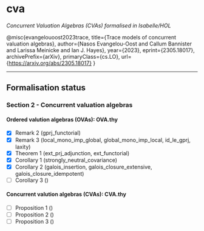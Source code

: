 # cva

_Concurrent Valuation Algebras (CVAs) formalised in Isabelle/HOL_

@misc{evangelouoost2023trace,
      title={Trace models of concurrent valuation algebras},
      author={Nasos Evangelou-Oost and Callum Bannister and Larissa Meinicke and Ian J. Hayes},
      year={2023},
      eprint={2305.18017},
      archivePrefix={arXiv},
      primaryClass={cs.LO},
      url={<https://arxiv.org/abs/2305.18017}>
}

---

## Formalisation status

### Section 2 - Concurrent valuation algebras

#### Ordered valution algebras (OVAs): OVA.thy

- [x] Remark 2 (gprj_functorial)
- [x] Remark 3 (local_mono_imp_global, global_mono_imp_local, id_le_gprj, laxity)
- [x] Theorem 1 (ext_prj_adjunction, ext_functorial)
- [x] Corollary 1 (strongly_neutral_covariance)
- [x] Corollary 2 (galois_insertion, galois_closure_extensive, galois_closure_idempotent)
- [ ] Corollary 3 ()

#### Concurrent valution algebras (CVAs): CVA.thy

- [ ] Proposition 1 ()
- [ ] Proposition 2 ()
- [ ] Proposition 3 ()
